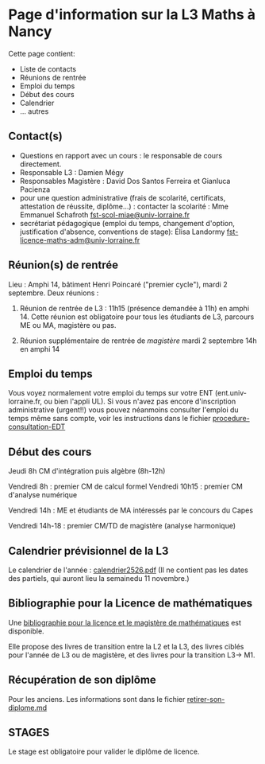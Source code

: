 Page d'information sur la L3 Maths à Nancy
==========================================

Cette page contient:
- Liste de contacts
- Réunions de rentrée
- Emploi du temps
- Début des cours
- Calendrier
- ... autres

Contact(s)
---------
- Questions en rapport avec un cours : le responsable de cours directement.
- Responsable L3 : Damien Mégy
- Responsables Magistère : David Dos Santos Ferreira et Gianluca Pacienza
- pour une question administrative (frais de scolarité, certificats, attestation de réussite, diplôme...) : contacter la scolarité : Mme Emmanuel Schafroth fst-scol-miae@univ-lorraine.fr
- secrétariat pédagogique (emploi du temps, changement d'option, justification d'absence, conventions de stage): Élisa Landormy  fst-licence-maths-adm@univ-lorraine.fr 


Réunion(s) de rentrée
-------------------

Lieu : Amphi 14, bâtiment Henri Poincaré ("premier cycle"), mardi 2 septembre. Deux réunions : 

1) Réunion de rentrée de L3 : 11h15 (présence demandée à 11h) en amphi 14. Cette réunion est obligatoire pour tous les étudiants de L3, parcours ME ou MA, magistère ou pas.

2) Réunion supplémentaire de rentrée de *magistère* mardi 2 septembre 14h en amphi 14

Emploi du temps
---------------

Vous voyez normalement votre emploi du temps sur votre ENT (ent.univ-lorraine.fr, ou bien l'appli UL). Si vous n'avez pas encore d'inscription administrative (urgent!!) vous pouvez néanmoins consulter l'emploi du temps même sans compte, voir les instructions dans le fichier [procedure-consultation-EDT](procedure-consultation-EDT.pdf)

Début des cours
----------------

Jeudi 8h CM d'intégration puis algèbre (8h-12h)

Vendredi 8h : premier CM de calcul formel
Vendredi 10h15 : premier CM d'analyse numérique

Vendredi 14h : ME et étudiants de MA intéressés par le concours du Capes

Vendredi 14h-18 : premier CM/TD de magistère (analyse harmonique)



Calendrier prévisionnel de la L3
-----------------------

Le calendrier de l'année : 
[calendrier2526.pdf](calendrier2526.pdf)
(Il ne contient pas les dates des partiels, qui auront lieu la semainedu 11 novembre.)

Bibliographie pour la Licence de mathématiques
---------------------------------------------

Une [bibliographie pour la licence et le magistère de mathématiques](bibliographieL3Magistere.pdf) est disponible.

Elle propose des livres de transition entre la L2 et la L3, des livres ciblés pour l'année de L3 ou de magistère, et des livres pour la transition L3-> M1.


Récupération de son diplôme
---------------------------
Pour les anciens. Les informations sont dans le fichier [retirer-son-diplome.md](retirer-son-diplome.md)


STAGES
-------

Le stage est obligatoire pour valider le diplôme de licence.


